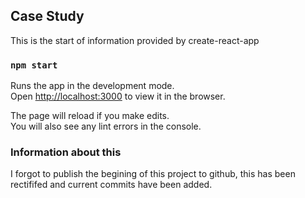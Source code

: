 ## Case Study

This is the start of information provided by create-react-app

### `npm start`

Runs the app in the development mode.<br />
Open [http://localhost:3000](http://localhost:3000) to view it in the browser.

The page will reload if you make edits.<br />
You will also see any lint errors in the console.

### Information about this

I forgot to publish the begining of this project to github, this has been rectififed and current commits have been added.
